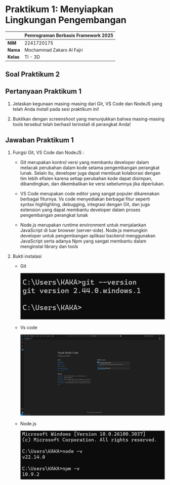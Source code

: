 # Praktikum 1: Menyiapkan Lingkungan Pengembangan

|              | **Pemrograman Berbasis Framework 2025** |
|--------------|------------------------------------|
| **NIM**     | 2241720175                         |
| **Nama**    | Mochammad Zakaro Al Fajri          |
| **Kelas**   | TI - 3D                            |


## Soal Praktikum 2

## Pertanyaan Praktikum 1
1. Jelaskan kegunaan masing-masing dari Git, VS Code dan NodeJS yang telah Anda install
pada sesi praktikum ini!

2. Buktikan dengan screenshoot yang menunjukkan bahwa masing-masing tools tersebut
telah berhasil terinstall di perangkat Anda!

## Jawaban Praktikum 1
1. Fungsi Git, VS Code dan NodeJS :
    - Git merupakan kontrol versi yang membantu developer dalam melacak perubahan dalam kode selama pengembangan perangkat lunak. Selain itu, developer juga dapat membuat kolaborasi dengan tim lebih efisien karena setiap perubahan kode dapat disimpan, dibandingkan, dan dikembalikan ke versi sebelumnya jika diperlukan.

    - VS Code merupakan code editor yang sangat populer dikarenakan berbagai fiturnya. Vs code   menyediakan berbagai fitur seperti syntax highlighting, debugging, integrasi dengan Git, dan juga extension yang dapat membantu developer dalam proses pengembangan perangkat lunak

    - Node.js merupakan  runtime environment untuk menjalankan JavaScript di luar browser (server-side). Node.js memungkin developer untuk  pengembangan aplikasi backend menggunakan JavaScript serta adanya Npm yang sangat membantu dalam menginstal library dan tools

2. Bukti instalasi
    - Git 

        ![alt text](assets/git.png)

    - Vs code 

        <img src="assets/vscode.png" width="500" />

    - Node.js

        <img src="assets/node.png" width="500" />
